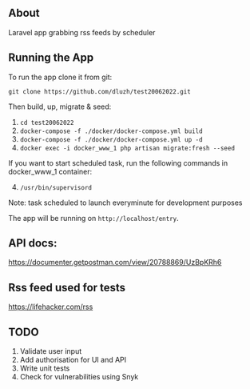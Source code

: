 
## About

Laravel app grabbing rss feeds by scheduler


## Running the App
To run the app clone it from git:

`git clone https://github.com/dluzh/test20062022.git`

Then build, up, migrate & seed:
1. `cd test20062022`
2. `docker-compose -f ./docker/docker-compose.yml build`
3. `docker-compose -f ./docker/docker-compose.yml up -d`
4. `docker exec -i docker_www_1 php artisan migrate:fresh --seed`

If you want to start scheduled task, run the following commands in docker_www_1 container:

4. `/usr/bin/supervisord`

Note: task scheduled to launch everyminute for development purposes


The app will be running on `http://localhost/entry`.

## API docs:

https://documenter.getpostman.com/view/20788869/UzBpKRh6  


## Rss feed used for tests
https://lifehacker.com/rss


## TODO
1. Validate user input
2. Add authorisation for UI and API
3. Write unit tests
4. Check for vulnerabilities using Snyk
